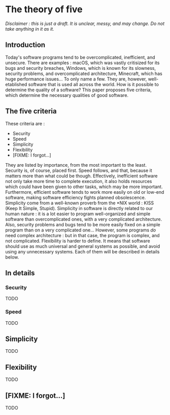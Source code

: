 # The theory of five
*Disclaimer : this is just a draft. It is unclear, messy, and may change. Do not take anything in it as it.*


## Introduction
Today's software programs tend to be overcomplicated, inefficient, and unsecure. There are examples : macOS, which was vastly critisized for its bugs and security breaches, Windows, which is known for its slowness, security problems, and overcomplicated architecture, Minecraft, which has huge performance issues... To only name a few. They are, however, well-etablished software that is used all across the world. How is it possible to determine the quality of a software? This paper proposes five criteria, which determine the necessary qualities of good software.

## The five criteria
These criteria are :
* Security
* Speed
* Simplicity
* Flexibility
* [FIXME: I forgot...]

They are listed by importance, from the most important to the least. Security is, of course, placed first. Speed follows, and that, because it matters more than what could be though. Effectively, inefficient software not only take more time to complete execution, it also holds resources which could have been given to other tasks, which may be more important. Furthermore, efficient software tends to work more easily on old or low-end software, making software efficiency fights planned obsolescence. Simplicity come from a well-known proverb from the \*NIX world : KISS (Keep It Simple, Stupid). Simplicity in software is directly related to our human nature : it is a lot easier to program well-organized and simple software than overcomplicated ones, with a very complicated architecture. Also, security problems and bugs tend to be more easily fixed on a simple program than on a very complicated one... However, some programs *do* need complex architecture : but in that case, the program is complex, and not complicated. Flexibility is harder to define. It means that software should use as much universal and general systems as possible, and avoid using any unnecessary systems. Each of them will be described in details below.

## In details
### Security
TODO

### Speed
TODO

## Simplicity
TODO

## Flexibility
TODO

## [FIXME: I forgot...]
TODO